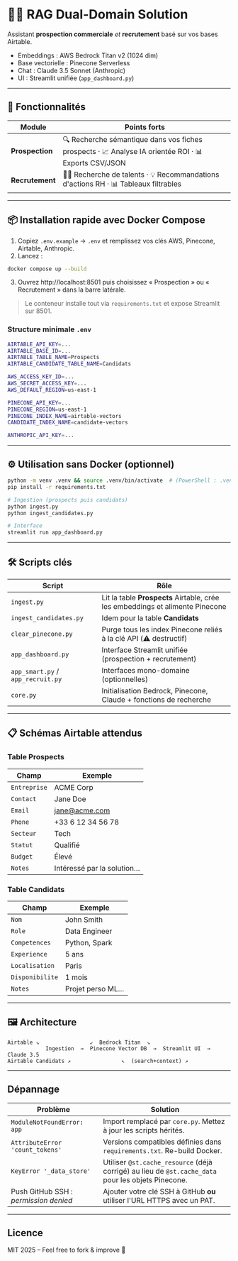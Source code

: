 # 🎯🤝 RAG Dual-Domain Solution

Assistant **prospection commerciale** _et_ **recrutement** basé sur vos bases Airtable.

* Embeddings : AWS Bedrock Titan v2 (1024 dim)
* Base vectorielle : Pinecone Serverless
* Chat : Claude 3.5 Sonnet (Anthropic)
* UI : Streamlit unifiée (`app_dashboard.py`)

---

## 🚀 Fonctionnalités

| Module | Points forts |
|--------|--------------|
| **Prospection** | 🔍 Recherche sémantique dans vos fiches prospects · 📈 Analyse IA orientée ROI · 📊 Exports CSV/JSON |
| **Recrutement** | 🧑‍💻 Recherche de talents · 💡 Recommandations d'actions RH · 📊 Tableaux filtrables |

---

## 📦 Installation rapide avec Docker Compose

1. Copiez `.env.example` → `.env` et remplissez vos clés AWS, Pinecone, Airtable, Anthropic.
2. Lancez :
```bash
docker compose up --build
```
3. Ouvrez http://localhost:8501 puis choisissez « Prospection » ou « Recrutement » dans la barre latérale.

> Le conteneur installe tout via `requirements.txt` et expose Streamlit sur 8501.

### Structure minimale `.env`
```bash
AIRTABLE_API_KEY=...
AIRTABLE_BASE_ID=...
AIRTABLE_TABLE_NAME=Prospects
AIRTABLE_CANDIDATE_TABLE_NAME=Candidats

AWS_ACCESS_KEY_ID=...
AWS_SECRET_ACCESS_KEY=...
AWS_DEFAULT_REGION=us-east-1

PINECONE_API_KEY=...
PINECONE_REGION=us-east-1
PINECONE_INDEX_NAME=airtable-vectors
CANDIDATE_INDEX_NAME=candidate-vectors

ANTHROPIC_API_KEY=...
```

---

## ⚙️ Utilisation sans Docker (optionnel)
```bash
python -m venv .venv && source .venv/bin/activate  # (PowerShell : .venv\Scripts\Activate.ps1)
pip install -r requirements.txt

# Ingestion (prospects puis candidats)
python ingest.py
python ingest_candidates.py

# Interface
streamlit run app_dashboard.py
```

---

## 🛠️ Scripts clés
| Script | Rôle |
|--------|------|
| `ingest.py` | Lit la table **Prospects** Airtable, crée les embeddings et alimente Pinecone |
| `ingest_candidates.py` | Idem pour la table **Candidats** |
| `clear_pinecone.py` | Purge tous les index Pinecone reliés à la clé API (⚠️ destructif) |
| `app_dashboard.py` | Interface Streamlit unifiée (prospection + recrutement) |
| `app_smart.py` / `app_recruit.py` | Interfaces mono-domaine (optionnelles) |
| `core.py` | Initialisation Bedrock, Pinecone, Claude + fonctions de recherche |

---

## 📋 Schémas Airtable attendus

### Table Prospects
| Champ | Exemple |
|-------|---------|
| `Entreprise` | ACME Corp |
| `Contact` | Jane Doe |
| `Email` | jane@acme.com |
| `Phone` | +33 6 12 34 56 78 |
| `Secteur` | Tech |
| `Statut` | Qualifié |
| `Budget` | Élevé |
| `Notes` | Intéressé par la solution… |

### Table Candidats
| Champ | Exemple |
|-------|---------|
| `Nom` | John Smith |
| `Role` | Data Engineer |
| `Competences` | Python, Spark |
| `Experience` | 5 ans |
| `Localisation` | Paris |
| `Disponibilite` | 1 mois |
| `Notes` | Projet perso ML… |

---

## 🖼️ Architecture
```
Airtable ↘                ↙  Bedrock Titan  ↘
            Ingestion  →  Pinecone Vector DB  →  Streamlit UI  →  Claude 3.5
Airtable Candidats ↗                ↖  (search+context) ↗
```

---

## Dépannage

| Problème | Solution |
|----------|----------|
| `ModuleNotFoundError: app` | Import remplacé par `core.py`. Mettez à jour les scripts hérités. |
| `AttributeError 'count_tokens'` | Versions compatibles définies dans `requirements.txt`. Re-build Docker. |
| `KeyError '_data_store'` | Utiliser `@st.cache_resource` (déjà corrigé) au lieu de `@st.cache_data` pour les objets Pinecone. |
| Push GitHub SSH : *permission denied* | Ajouter votre clé SSH à GitHub **ou** utiliser l'URL HTTPS avec un PAT. |

---

## Licence
MIT 2025 – Feel free to fork & improve 🎉 